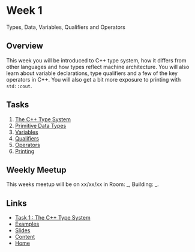 # Week 1

Types, Data, Variables, Qualifiers and Operators

## Overview

This week you will be introduced to C++ type system, how it differs from other languages and how types reflect machine architecture. You will also learn about variable declarations, type qualifiers and a few of the key operators in C++. You will also get a bit more exposure to printing with `std::cout`.

## Tasks

1. [The C++ Type System](/content/week1/tasks/typesystem.md)
2. [Primitive Data Types](/content/week1/tasks/datatypes.md)
3. [Variables](/content/week1/tasks/variables.md)
4. [Qualifiers](/content/week1/tasks/qualifiers.md)
5. [Operators](/content/week1/tasks/operators.md)
6. [Printing](/content/week1/tasks/)

## Weekly Meetup

This weeks meetup will be on xx/xx/xx in Room: _, Building: _.

## Links

- [Task 1 : The C++ Type System](/content/week1/tasks/)
- [Examples](/content/week1/examples/README.md)
- [Slides](/content/week1/slides/README.md)
- [Content](/content/README.md)
- [Home](/README.md)
